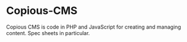 Copious-CMS
===========

Copious CMS is code in PHP and JavaScript for creating and managing content. Spec sheets in particular.